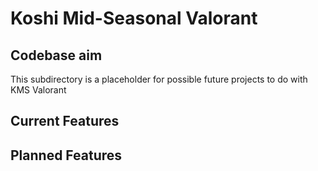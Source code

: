 # Koshi Mid-Seasonal Valorant

## Codebase aim
This subdirectory is a placeholder for possible future projects to do with KMS Valorant

## Current Features


## Planned Features
